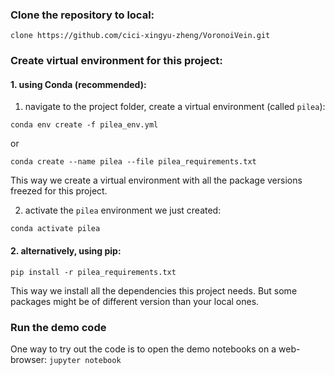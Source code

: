 ### Clone the repository to local:
`clone https://github.com/cici-xingyu-zheng/VoronoiVein.git`


### Create virtual environment for this project:

#### 1. using Conda (recommended):

1. navigate to the project folder, create a virtual environment (called `pilea`):

`conda env create -f pilea_env.yml`

or

`conda create --name pilea --file pilea_requirements.txt`

This way we create a virtual environment with all the package versions freezed for this project.

2. activate the `pilea` environment we just created:

`conda activate pilea`

#### 2. alternatively, using pip:
`pip install -r pilea_requirements.txt`

This way we install all the dependencies this project needs. But some packages might be of different version than your local ones.

### Run the demo code

One way to try out the code is to open the demo notebooks on a web-browser:
`jupyter notebook`
